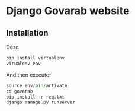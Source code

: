# Django Govarab website
## Installation

Desc
```python
pip install virtualenv
virualenv env
```

And then execute:

```python
source env/bin/activate
cd govarab
pip install -r req.txt
django manage.py runserver
```
